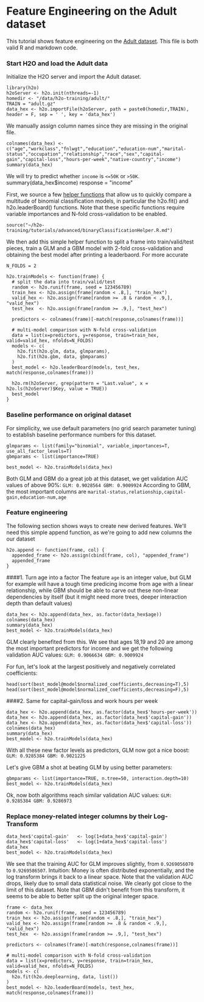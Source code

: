 # Feature Engineering on the Adult dataset

This tutorial shows feature engineering on the [Adult dataset](https://archive.ics.uci.edu/ml/datasets/Adult). This file is both valid R and markdown code.

### Start H2O and load the Adult data

Initialize the H2O server and import the Adult dataset.

    library(h2o)
    h2oServer <- h2o.init(nthreads=-1)
    homedir <- "/data/h2o-training/adult/"
    TRAIN = "adult.gz"
    data_hex <- h2o.importFile(h2oServer, path = paste0(homedir,TRAIN), header = F, sep = ' ', key = 'data_hex')

We manually assign column names since they are missing in the original file.

    colnames(data_hex) <- c("age","workclass","fnlwgt","education","education-num","marital-status","occupation","relationship","race","sex","capital-gain","capital-loss","hours-per-week","native-country","income")
    summary(data_hex)

We will try to predict whether `income` is `<=50K` or `>50K`.
    summary(data_hex$income)
    response = "income"

First, we source a few [helper functions](binaryClassificationHelper.R.html) that allow us to quickly compare a multitude of binomial classification models, in particular the h2o.fit() and h2o.leaderBoard() functions.  Note that these specific functions require variable importances and N-fold cross-validation to be enabled.

    source("~/h2o-training/tutorials/advanced/binaryClassificationHelper.R.md")

 We then add this simple helper function to split a frame into train/valid/test pieces, train a GLM and a GBM model with 2-fold cross-validation and obtaining the best model after printing a leaderbaord. For more accurate

    N_FOLDS = 2

    h2o.trainModels <- function(frame) {
      # split the data into train/valid/test
      random <- h2o.runif(frame, seed = 123456789)
      train_hex <- h2o.assign(frame[random < .8,], "train_hex")
      valid_hex <- h2o.assign(frame[random >= .8 & random < .9,], "valid_hex")
      test_hex  <- h2o.assign(frame[random >= .9,], "test_hex")

      predictors <- colnames(frame)[-match(response,colnames(frame))]

      # multi-model comparison with N-fold cross-validation
      data = list(x=predictors, y=response, train=train_hex, valid=valid_hex, nfolds=N_FOLDS)
      models <- c(
        h2o.fit(h2o.glm, data, glmparams),
        h2o.fit(h2o.gbm, data, gbmparams)
      )
      best_model <- h2o.leaderBoard(models, test_hex, match(response,colnames(frame)))

      h2o.rm(h2oServer, grep(pattern = "Last.value", x = h2o.ls(h2oServer)$Key, value = TRUE))
      best_model
    }

### Baseline performance on original dataset
 For simplicity, we use default parameters (no grid search parameter tuning) to establish baseline performance numbers for this dataset.

    glmparams <- list(family="binomial", variable_importances=T, use_all_factor_levels=T)
    gbmparams <- list(importance=TRUE)

    best_model <- h2o.trainModels(data_hex)

 Both GLM and GBM do a great job at this dataset, we get validation AUC values of above 90%: `GLM: 0.9028564 GBM: 0.9009924`
 According to GBM, the most important columns are `marital-status,relationship,capital-gain,education-num,age`

### Feature engineering

 The following section shows ways to create new derived features. We'll need this simple append function, as we're going to add new columns the our dataset

    h2o.append <- function(frame, col) {
      appended_frame <- h2o.assign(cbind(frame, col), "appended_frame")
      appended_frame
    }

####1. Turn age into a factor
The feature `age` is an integer value, but GLM for example will have a tough time predicing income from age with a linear relationship, while GBM should be able to carve out these non-linear dependencies by itself (but it might need more trees, deeper interaction depth than default values)

    data_hex <- h2o.append(data_hex, as.factor(data_hex$age))
    colnames(data_hex)
    summary(data_hex)
    best_model <- h2o.trainModels(data_hex)

 GLM clearly benefited from this. We see that ages 18,19 and 20 are among the most important predictors for income and we get the following validation AUC values: `GLM: 0.9066634 GBM: 0.9009924`

 For fun, let's look at the largest positively and negatively correlated coefficients:

    head(sort(best_model@model$normalized_coefficients,decreasing=T),5)
    head(sort(best_model@model$normalized_coefficients,decreasing=F),5)

####2. Same for capital-gain/loss and work hours per week

    data_hex <- h2o.append(data_hex, as.factor(data_hex$'hours-per-week'))
    data_hex <- h2o.append(data_hex, as.factor(data_hex$'capital-gain'))
    data_hex <- h2o.append(data_hex, as.factor(data_hex$'capital-loss'))
    colnames(data_hex)
    summary(data_hex)
    best_model <- h2o.trainModels(data_hex)

 With all these new factor levels as predictors, GLM now got a nice boost: `GLM: 0.9285384 GBM: 0.9021225`

 Let's give GBM a shot at beating GLM by using better parameters:

    gbmparams <- list(importance=TRUE, n.tree=50, interaction.depth=10)
    best_model <- h2o.trainModels(data_hex)

 Ok, now both algorithms reach similar validation AUC values: `GLM: 0.9285384 GBM: 0.9286973`

### Replace money-related integer columns by their Log-Transform

    data_hex$'capital-gain'   <- log(1+data_hex$'capital-gain')
    data_hex$'capital-loss'   <- log(1+data_hex$'capital-loss')
    data_hex
    best_model <- h2o.trainModels(data_hex)

We see that the training AUC for GLM improves slightly, from `0.9269056070` to `0.9269586507`. Intuition: Money is often distributed exponentially, and the log transform brings it back to a linear space. Note that the validation AUC drops, likely due to small data statistical noise. We clearly got close to the limit of this dataset. Note that GBM didn't benefit from this transform, it seems to be able to better split up the original integer space.

    frame <- data_hex
    random <- h2o.runif(frame, seed = 123456789)
    train_hex <- h2o.assign(frame[random < .8,], "train_hex")
    valid_hex <- h2o.assign(frame[random >= .8 & random < .9,], "valid_hex")
    test_hex  <- h2o.assign(frame[random >= .9,], "test_hex")

    predictors <- colnames(frame)[-match(response,colnames(frame))]

    # multi-model comparison with N-fold cross-validation
    data = list(x=predictors, y=response, train=train_hex, valid=valid_hex, nfolds=N_FOLDS)
    models <- c(
      h2o.fit(h2o.deeplearning, data, list())
    )
    best_model <- h2o.leaderBoard(models, test_hex, match(response,colnames(frame)))

